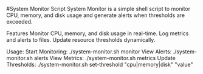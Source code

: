 #System Monitor Script
System Monitor is a simple shell script to monitor CPU, memory, and disk usage and generate alerts when thresholds are exceeded.

Features
Monitor CPU, memory, and disk usage in real-time.
Log metrics and alerts to files.
Update resource thresholds dynamically.

Usage:
Start Monitoring: ./system-monitor.sh monitor
View Alerts: ./system-monitor.sh alerts
View Metrics: ./system-monitor.sh metrics
Update Thresholds: ./system-monitor.sh set-threshold "cpu|memory|disk" "value"
